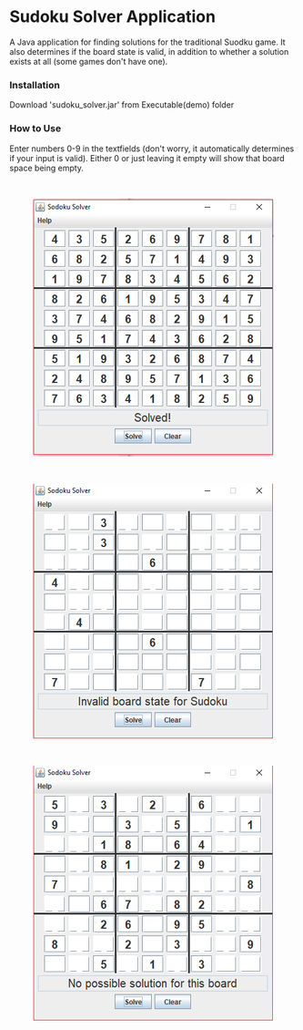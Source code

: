 # Sudoku Solver Application
A Java application for finding solutions for the traditional Suodku game. It also determines if the board state is valid, in addition to whether a solution exists at all (some games don't have one).

### Installation
Download 'sudoku_solver.jar' from Executable(demo) folder

### How to Use
Enter numbers 0-9 in the textfields (don't worry, it automatically determines if your input is valid). Either 0 or just leaving it empty will show that board space being empty.

&nbsp;
<p align = "center">
            <img src="https://github.com/tn16jv/Sudoku-Solver/blob/master/images/solved.PNG" alt="Sudoku solved">
</p>

&nbsp;
<p align = "center">
            <img src="https://github.com/tn16jv/Sudoku-Solver/blob/master/images/invalid.PNG" alt="Sudoku invalid">
</p>

&nbsp;
<p align = "center">
            <img src="https://github.com/tn16jv/Sudoku-Solver/blob/master/images/no_solution.PNG" alt="Sudoku no solution">
</p>

